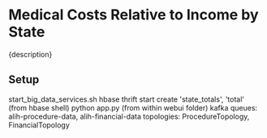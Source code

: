 # Medical Costs Relative to Income by State
{description}

## Setup
start_big_data_services.sh
hbase thrift start
create 'state_totals', 'total' (from hbase shell)
python app.py (from within webui folder)
kafka queues: alih-procedure-data, alih-financial-data
topologies: ProcedureTopology, FinancialTopology
